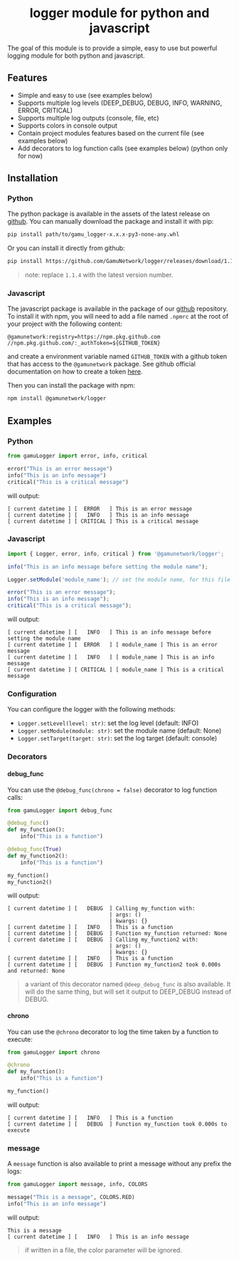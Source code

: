 # <div align="center">logger module for python and javascript </div>

The goal of this module is to provide a simple, easy to use but powerful logging module for both python and javascript.

## Features
- Simple and easy to use (see examples below)
- Supports multiple log levels (DEEP_DEBUG, DEBUG, INFO, WARNING, ERROR, CRITICAL)
- Supports multiple log outputs (console, file, etc)
- Supports colors in console output
- Contain project modules features based on the current file (see examples below)
- Add decorators to log function calls (see examples below) (python only for now)

## Installation
### Python
The python package is available in the assets of the latest release on [github](https://github.com/GamuNetwork/logger/releases/latest).
You can manually download the package and install it with pip:
```bash
pip install path/to/gamu_logger-x.x.x-py3-none-any.whl
```
Or you can install it directly from github:
```bash
pip install https://github.com/GamuNetwork/logger/releases/download/1.1.4/gamu_logger-1.1.4-py3-none-any.whl
```
> note: replace `1.1.4` with the latest version number.

### Javascript
The javascript package is available in the package of our [github](https://github.com/GamuNetwork/logger/releases/latest) repository. To install it with npm, you will need to add a file named `.npmrc` at the root of your project with the following content:
```properties
@gamunetwork:registry=https://npm.pkg.github.com
//npm.pkg.github.com/:_authToken=${GITHUB_TOKEN}
```
and create a environment variable named `GITHUB_TOKEN` with a github token that has access to the `@gamunetwork` package. See github official documentation on how to create a token [here](https://docs.github.com/en/github/authenticating-to-github/keeping-your-account-and-data-secure/creating-a-personal-access-token).

Then you can install the package with npm:
```bash
npm install @gamunetwork/logger
```

## Examples
### Python
```python
from gamuLogger import error, info, critical

error("This is an error message")
info("This is an info message")
critical("This is a critical message")
```
will output:
```log
[ current datetime ] [  ERROR   ] This is an error message
[ current datetime ] [   INFO   ] This is an info message
[ current datetime ] [ CRITICAL ] This is a critical message
```

### Javascript
```javascript
import { Logger, error, info, critical } from '@gamunetwork/logger';

info("This is an info message before setting the module name");

Logger.setModule('module_name'); // set the module name, for this file only

error("This is an error message");
info("This is an info message");
critical("This is a critical message");
```
will output:
```log
[ current datetime ] [   INFO   ] This is an info message before setting the module name
[ current datetime ] [  ERROR   ] [ module_name ] This is an error message
[ current datetime ] [   INFO   ] [ module_name ] This is an info message
[ current datetime ] [ CRITICAL ] [ module_name ] This is a critical message
```

### Configuration
You can configure the logger with the following methods:
- `Logger.setLevel(level: str)`: set the log level (default: INFO)
- `Logger.setModule(module: str)`: set the module name (default: None)
- `Logger.setTarget(target: str)`: set the log target (default: console)

### Decorators
#### debug_func
You can use the `@debug_func(chrono = false)` decorator to log function calls:
```python
from gamuLogger import debug_func

@debug_func()
def my_function():
    info("This is a function")

@debug_func(True)
def my_function2():
    info("This is a function")

my_function()
my_function2()
```

will output:
```log
[ current datetime ] [   DEBUG  ] Calling my_function with:
                                | args: ()
                                | kwargs: {}
[ current datetime ] [   INFO   ] This is a function
[ current datetime ] [   DEBUG  ] Function my_function returned: None
[ current datetime ] [   DEBUG  ] Calling my_function2 with:
                                | args: ()
                                | kwargs: {}
[ current datetime ] [   INFO   ] This is a function
[ current datetime ] [   DEBUG  ] Function my_function2 took 0.000s and returned: None
```

> a variant of this decorator named `@deep_debug_func` is also available. It will do the same thing, but will set it output to DEEP_DEBUG instead of DEBUG.

#### chrono
You can use the `@chrono` decorator to log the time taken by a function to execute:
```python
from gamuLogger import chrono

@chrono
def my_function():
    info("This is a function")

my_function()
```
will output:
```log
[ current datetime ] [   INFO   ] This is a function
[ current datetime ] [   DEBUG  ] Function my_function took 0.000s to execute
```

### message
A `message` function is also available to print a message without any prefix the logs:
```python
from gamuLogger import message, info, COLORS

message("This is a message", COLORS.RED)
info("This is an info message")
```
will output:
```log
This is a message
[ current datetime ] [   INFO   ] This is an info message
```
> if written in a file, the color parameter will be ignored.
